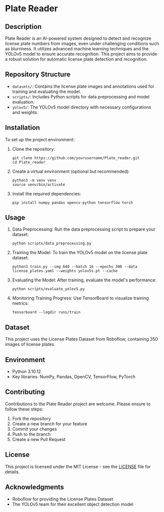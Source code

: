 # Plate Reader

## Description
Plate Reader is an AI-powered system designed to detect and recognize license plate numbers from images, even under challenging conditions such as blurriness. It utilizes advanced machine learning techniques and the YOLOv5 model to ensure accurate recognition. This project aims to provide a robust solution for automatic license plate detection and recognition.

## Repository Structure
- `datasets/`: Contains the license plate images and annotations used for training and evaluating the model.
- `scripts/`: Includes Python scripts for data preprocessing and model evaluation.
- `yolov5/`: The YOLOv5 model directory with necessary configurations and weights.

## Installation
To set up the project environment:
1. Clone the repository:
   ```
   git clone https://github.com/yourusername/Plate_reader.git
   cd Plate_reader
   ```
2. Create a virtual environment (optional but recommended):
   ```
   python3 -m venv venv
   source venv/bin/activate
   ```
3. Install the required dependencies:
   ```
   pip install numpy pandas opencv-python tensorflow torch
   ```

## Usage
1. Data Preprocessing:
   Run the data preprocessing script to prepare your dataset:
   ```
   python scripts/data_preprocessing.py
   ```

2. Training the Model:
   To train the YOLOv5 model on the license plate dataset:
   ```
   python3 train.py --img 640 --batch 16 --epochs 300 --data license_plates.yaml --weights yolov5s.pt --cache
   ```

3. Evaluating the Model:
   After training, evaluate the model's performance:
   ```
   python scripts/evaluate_yolov5.py
   ```

4. Monitoring Training Progress:
   Use TensorBoard to visualize training metrics:
   ```
   tensorboard --logdir runs/train
   ```

## Dataset
This project uses the License Plates Dataset from Roboflow, containing 350 images of license plates.

## Environment
- Python 3.10.12
- Key libraries: NumPy, Pandas, OpenCV, TensorFlow, PyTorch

## Contributing
Contributions to the Plate Reader project are welcome. Please ensure to follow these steps:
1. Fork the repository
2. Create a new branch for your feature
3. Commit your changes
4. Push to the branch
5. Create a new Pull Request

## License
This project is licensed under the MIT License - see the [LICENSE](LICENSE) file for details.

## Acknowledgments
- Roboflow for providing the License Plates Dataset
- The YOLOv5 team for their excellent object detection model